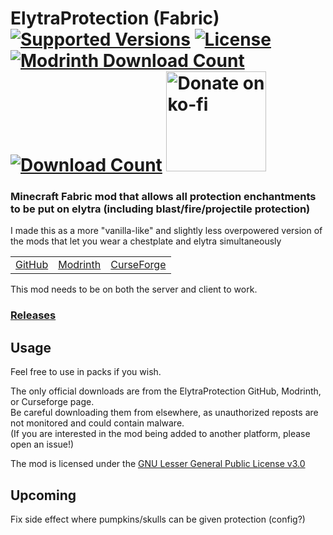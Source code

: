 <h1>ElytraProtection (Fabric)<br>
  <a href="https://www.curseforge.com/minecraft/mc-mods/elytraprotection-fabric"><img src="http://cf.way2muchnoise.eu/versions/%20For%20MC%20_elytraprotection-fabric_all(555-0C8E8E-fff-010101).svg" alt="Supported Versions"></a>
  <a href="https://github.com/PieKing1215/ElytraProtection/blob/master/COPYING"><img src="https://img.shields.io/github/license/PieKing1215/ElytraProtection?style=flat&color=0C8E8E" alt="License"></a>
  <a href="https://modrinth.com/mod/elytraprotection"><img src="https://modrinth-utils.vercel.app/api/badge/downloads?id=GTb0uTBm&logo=true" alt="Modrinth Download Count"></a>
  <a href="https://www.curseforge.com/minecraft/mc-mods/elytraprotection-fabric"><img src="http://cf.way2muchnoise.eu/full_448250_downloads(E04E14-555-fff-010101-1C1C1C).svg" alt="Download Count"></a>
  <a href="https://ko-fi.com/X8X34Y6MZ"><img src="https://ko-fi.com/img/githubbutton_sm.svg" alt="Donate on ko-fi" width="160px"></a>
</h1>

### Minecraft Fabric mod that allows all protection enchantments to be put on elytra (including blast/fire/projectile protection)
I made this as a more "vanilla-like" and slightly less overpowered version of the mods that let you wear a chestplate and elytra simultaneously

<table>
<tr>
  <td><a href="https://github.com/PieKing1215/ElytraProtection">GitHub</a></td>
  <td><a href="https://modrinth.com/mod/elytraprotection">Modrinth</a></td>
  <td><a href="https://www.curseforge.com/minecraft/mc-mods/elytraprotection-fabric">CurseForge</a></td>
</tr>
</table>

This mod needs to be on both the server and client to work.

### [Releases](https://github.com/PieKing1215/ElytraProtection/releases)

## Usage

Feel free to use in packs if you wish.

The only official downloads are from the ElytraProtection GitHub, Modrinth, or Curseforge page.<br>
Be careful downloading them from elsewhere, as unauthorized reposts are not monitored and could contain malware.<br>
(If you are interested in the mod being added to another platform, please open an issue!)

The mod is licensed under the [GNU Lesser General Public License v3.0](COPYING)

## Upcoming
Fix side effect where pumpkins/skulls can be given protection (config?)
